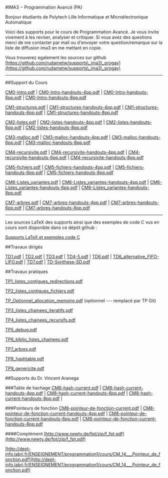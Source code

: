 #IMA3 − Programmation Avancé (PA)

Bonjour étudiants de Polytech Lille Informatique et Microélectronique Automatique

Voici des supports pour le cours de Programmation Avancé. Je vous invite vivement à les reviser, analyser et critiquer. Si vous avez des questions merci de me contacter par mail ou d'envoyer votre question/remarque sur la liste de diffusion ima3 en me mettant en copie.

Vous trouverez egalement les sources sur github
[https://github.com/rudametw/supports\_ima3\_progav](https://github.com/rudametw/supports\_ima3\_progav)

---

##Support du Cours

<!--[0 Introduction.pdf](ima3/CM0-Intro.pdf) |-->
<!--[0 Introduction handouts 4pp.pdf](ima3/CM0-Intro-handouts-4pp.pdf) |-->
<!--[0 Introduction handouts 6pp.pdf](ima3/CM0-Intro-handouts-6pp.pdf)-->

<!--[CM1-structures.pdf]				(ima3/CM1-structures.pdf) |-->
<!--[CM1-structures-handouts-4pp.pdf]	(ima3/CM1-structures-handouts-4pp.pdf) |-->
<!--[CM1-structures-handouts-6pp.pdf]	(ima3/CM1-structures-handouts-6pp.pdf)-->


[CM0-Intro.pdf](ima3/CM0-Intro.pdf) |
[CM0-Intro-handouts-4pp.pdf](ima3/CM0-Intro-handouts-4pp.pdf) |
[CM0-Intro-handouts-6pp.pdf](ima3/CM0-Intro-handouts-6pp.pdf) |
[CM0-Intro-handouts-8pp.pdf](ima3/CM0-Intro-handouts-8pp.pdf)  

[CM1-structures.pdf](ima3/CM1-structures.pdf) | 
[CM1-structures-handouts-4pp.pdf](ima3/CM1-structures-handouts-4pp.pdf) | 
[CM1-structures-handouts-6pp.pdf](ima3/CM1-structures-handouts-6pp.pdf) | 
[CM1-structures-handouts-8pp.pdf](ima3/CM1-structures-handouts-8pp.pdf)  

[CM2-listes.pdf](ima3/CM2-listes.pdf) | 
[CM2-listes-handouts-4pp.pdf](ima3/CM2-listes-handouts-4pp.pdf) | 
[CM2-listes-handouts-6pp.pdf](ima3/CM2-listes-handouts-6pp.pdf) |
[CM2-listes-handouts-8pp.pdf](ima3/CM2-listes-handouts-8pp.pdf)  

[CM3-malloc.pdf](ima3/CM3-malloc.pdf) | 
[CM3-malloc-handouts-4pp.pdf](ima3/CM3-malloc-handouts-4pp.pdf) | 
[CM3-malloc-handouts-6pp.pdf](ima3/CM3-malloc-handouts-6pp.pdf) |
[CM3-malloc-handouts-8pp.pdf](ima3/CM3-malloc-handouts-8pp.pdf)  

[CM4-recursivite.pdf](ima3/CM4-recursivite.pdf) | 
[CM4-recursivite-handouts-4pp.pdf](ima3/CM4-recursivite-handouts-4pp.pdf) | 
[CM4-recursivite-handouts-6pp.pdf](ima3/CM4-recursivite-handouts-6pp.pdf) |
[CM4-recursivite-handouts-8pp.pdf](ima3/CM4-recursivite-handouts-8pp.pdf) 

[CM5-fichiers.pdf](ima3/CM5-fichiers.pdf) | 
[CM5-fichiers-handouts-4pp.pdf](ima3/CM5-fichiers-handouts-4pp.pdf) | 
[CM5-fichiers-handouts-6pp.pdf](ima3/CM5-fichiers-handouts-6pp.pdf) |
[CM5-fichiers-handouts-8pp.pdf](ima3/CM5-fichiers-handouts-8pp.pdf)  

[CM6-Listes_variantes.pdf](ima3/CM6-Listes_variantes.pdf) | 
[CM6-Listes_variantes-handouts-4pp.pdf](ima3/CM6-Listes_variantes-handouts-4pp.pdf) | 
[CM6-Listes_variantes-handouts-6pp.pdf](ima3/CM6-Listes_variantes-handouts-6pp.pdf) |
[CM6-Listes_variantes-handouts-8pp.pdf](ima3/CM6-Listes_variantes-handouts-8pp.pdf)  

[CM7-arbres.pdf](ima3/CM7-arbres.pdf) | 
[CM7-arbres-handouts-4pp.pdf](ima3/CM7-arbres-handouts-4pp.pdf) |
[CM7-arbres-handouts-6pp.pdf](ima3/CM7-arbres-handouts-6pp.pdf) |
[CM7-arbres-handouts-8pp.pdf](ima3/CM7-arbres-handouts-8pp.pdf)

---

Les sources LaTeX des supports ainsi que des exemples de code C vus en cours sont disponible dans ce dépôt github :

[Supports LaTeX et exemples code C](https://github.com/rudametw/supports_ima3_progav)

##Travaux dirigés
<!--[TD-Synthese-SD.pdf](ima3/TD-Synthese-SD.pdf) | -->
[TD1.pdf](ima3/TD1.pdf) | 
[TD2.pdf](ima3/TD2.pdf) | 
[TD3.pdf](ima3/TD3.pdf) | 
[TD4-5.pdf](ima3/TD4-5.pdf) | 
[TD6.pdf](ima3/TD6.pdf) | 
[TD6\_alternative\_FIFO-LIFO.pdf](ima3/TD6_alternative_FIFO-LIFO.pdf) | 
[TD7.pdf](ima3/TD7.pdf) | 
[TD-Synthese-SD.pdf](ima3/TD-Synthese-SD.pdf)  


##Travaux pratiques
<!--[TP1.pdf](ima3/TP1.pdf) | -->
<!--[TP2.pdf](ima3/TP2.pdf) | -->
<!--[TP3.pdf](ima3/TP3.pdf) (optionnel - remplacé par TP Git) | -->
<!--[TP4.pdf](ima3/TP4.pdf) | -->
<!--[TP5.pdf](ima3/TP5.pdf) | -->
<!--[TP6.pdf](ima3/TP6.pdf) | -->
<!--[TP7.pdf](ima3/TP7.pdf) | -->
<!--[TP8.pdf](ima3/TP8.pdf) | -->
<!--[TP9.pdf](ima3/TP9.pdf) | -->
<!--[TP10.pdf](ima3/TP10.pdf)  -->

[TP1\_listes_contigues\_redirections.pdf](ima3/TP1_listes_contigues_redirections.pdf)

[TP2\_listes\_contigues\_fichiers.pdf](ima3/TP2_listes_contigues_fichiers.pdf)

[TP\_Optionnel\_allocation\_memoire.pdf](ima3/TP_Optionnel_allocation_memoire.pdf) (optionnel --- remplacé par TP Git)

[TP3\_listes\_chainees\_iteratifs.pdf](ima3/TP3_listes_chainees_iteratifs.pdf)

[TP4\_listes\_chainees\_recursifs.pdf](ima3/TP4_listes_chainees_recursifs.pdf)

[TP5\_debug.pdf](ima3/TP5_debug.pdf)

[TP6\_biblio\_listes\_chainees.pdf](ima3/TP6_biblio_listes_chainees.pdf)

[TP7\_arbres.pdf](ima3/TP7_arbres.pdf)

[TP8\_hashtable.pdf](ima3/TP8_hashtable.pdf)

[TP9\_genericite.pdf](ima3/TP9_genericite.pdf)



<!--[TP8.pdf](ima3/TP8.pdf)  -->

<!--####TP1 Tableur et cohérence de données-->
<!--[Sujet de TP1](gbiaal4sgbd/td_tp/TP1-tableur.pdf)-->

<!--[Fichier Calc/Excel avec les données](gbiaal4sgbd/td_tp/TP1-tableur.ods)-->

<!--####TP2 Modélisation en UML-->
<!--[Sujet de TP2](gbiaal4sgbd/td_tp/TP2-modelisation.pdf)-->

##Supports du Dr. Vincent Aranega

###Table de hachage
[CM8-hash-current.pdf](ima3/CM8-hash-current.pdf) | 
[CM8-hash-current-handouts-4pp.pdf](ima3/CM8-hash-current-handouts-4pp.pdf) | 
[CM8-hash-current-handouts-6pp.pdf](ima3/CM8-hash-current-handouts-6pp.pdf) | 
[CM8-hash-current-handouts-8pp.pdf](ima3/CM8-hash-current-handouts-8pp.pdf) | 

###Pointeurs de fonction
[CM8-pointeur-de-fonction-current.pdf](ima3/CM8-pointeur-de-fonction-current.pdf) | 
[CM8-pointeur-de-fonction-current-handouts-4pp.pdf](ima3/CM8-pointeur-de-fonction-current-handouts-4pp.pdf) |
[CM8-pointeur-de-fonction-current-handouts-6pp.pdf](ima3/CM8-pointeur-de-fonction-current-handouts-6pp.pdf) |
[CM8-pointeur-de-fonction-current-handouts-8pp.pdf](ima3/CM8-pointeur-de-fonction-current-handouts-8pp.pdf)

####Complément
[http://www.newty.de/fpt/zip/f_fpt.pdf](http://www.newty.de/fpt/zip/f_fpt.pdf)

[http://dept-info.labri.fr/ENSEIGNEMENT/programmation1/cours/CM_14___Pointeur_de_fonction.pdf](http://dept-info.labri.fr/ENSEIGNEMENT/programmation1/cours/CM_14___Pointeur_de_fonction.pdf)

